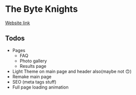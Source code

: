 # The Byte Knights

[Website link](https://thebyteknights.netlify.app/)

## Todos
* Pages
    * FAQ
    * Photo gallery
    * Results page
* Light Theme on main page and header also(maybe not 🙃)
* Remake main page
* SEO (meta tags stuff)
* Full page loading animation